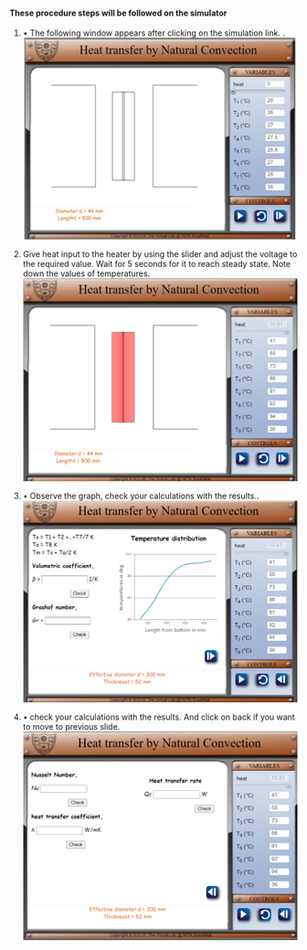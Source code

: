 #### These procedure steps will be followed on the simulator

1. •	The following window appears after clicking on the simulation link. .<br>
![alt text](images/1.png)<br>

2. Give heat input to the heater by using the slider and adjust the voltage to the required value. Wait for 5 seconds for it to reach steady state. Note down the values of temperatures.<br>
![alt text](images/2.png)<br>

3. •	Observe the graph, check your calculations with the results..<br>
![alt text](images/3.png)<br>

4. •	check your calculations with the results. And click on back if you want to move to previous slide.<br>
![alt text](images/4.png)<br>
